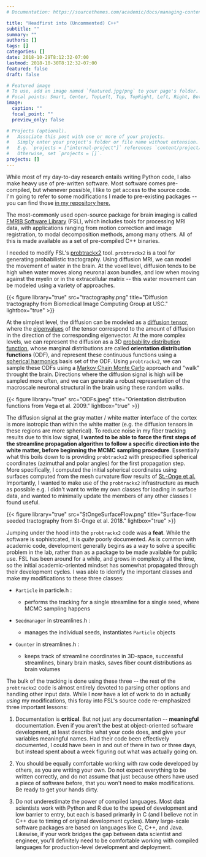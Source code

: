 ```yaml
---
# Documentation: https://sourcethemes.com/academic/docs/managing-content/

title: "Headfirst into (Uncommented) C++"
subtitle: ""
summary: ""
authors: []
tags: []
categories: []
date: 2018-10-29T8:12:32-07:00
lastmod: 2018-10-30T8:12:32-07:00
featured: false
draft: false

# Featured image
# To use, add an image named `featured.jpg/png` to your page's folder.
# Focal points: Smart, Center, TopLeft, Top, TopRight, Left, Right, BottomLeft, Bottom, BottomRight.
image:
  caption: ""
  focal_point: ""
  preview_only: false

# Projects (optional).
#   Associate this post with one or more of your projects.
#   Simply enter your project's folder or file name without extension.
#   E.g. `projects = ["internal-project"]` references `content/project/deep-learning/index.md`.
#   Otherwise, set `projects = []`.
projects: []
---
```


While most of my day-to-day research entails writing Python code, I also make heavy use of pre-written software.  Most software comes pre-compiled, but whenever possible, I like to get access to the source code.  I'm going to refer to some modifications I made to pre-existing packages -- you can find those [in my repository here.](https://github.com/kristianeschenburg/ptx3)

The most-commonly used open-source package for brain imaging is called [FMRIB Software Library](https://fsl.fmrib.ox.ac.uk/fsl/fslwiki/FSL) (FSL), which includes tools for processing MRI data, with applications ranging from motion correction and image registration, to modal decomposition methods, among many others.  All of this is made available as a set of pre-compiled C++ binaries.

I needed to modify FSL's [probtrackx2](https://fsl.fmrib.ox.ac.uk/fsl/fslwiki/FDT/UserGuide#PROBTRACKX_-_probabilistic_tracking_with_crossing_fibres) tool.  ```probtrackx2``` is a tool for generating probabilistic tractography.  Using diffusion MRI, we can model the movement of water in the brain.  At the voxel level, diffusion tends to be high when water moves along neuronal axon bundles, and low when moving against the myelin or in the extracellular matrix -- this water movement can be modeled using a variety of approaches.

{{< figure library="true" src="tractography.png" title="Diffusion tractography from Biomedical Image Computing Group at USC." lightbox="true" >}}

At the simplest level, the diffusion can be modeled as a [diffusion tensor](https://en.wikipedia.org/wiki/Tensor), where the [eigenvalues](https://en.wikipedia.org/wiki/Eigenvalues_and_eigenvectors) of the tensor correspond to the amount of diffusion in the direction of the corresponding eigenvector.  At the more complex levels, we can represent the diffusion as a 3D [probability distribution function](https://onlinelibrary.wiley.com/doi/pdf/10.1002/mrm.22365), whose marginal distributions are called **orientation distribution functions** (ODF), and represent these continuous functions using a [spherical harmonics](https://en.wikipedia.org/wiki/Spherical_harmonics) basis set of the ODF.  Using ```probtrackx2```, we can sample these ODFs using a [Markov Chain Monte Carlo](https://en.wikipedia.org/wiki/Markov_chain_Monte_Carlo) approach and "walk" throught the brain.  Directions where the diffusion signal is high will be sampled more often, and we can generate a robust representation of the macroscale neuronal structural in the brain using these random walks.

{{< figure library="true" src="ODFs.jpeg" title="Orientation distribution functions from Vega et al. 2009." lightbox="true" >}}

The diffusion signal at the gray matter / white matter interface of the cortex is more isotropic than within the white matter (e.g. the diffusion tensors in these regions are more spherical).  To reduce noise in my fiber tracking results due to this low signal, **I wanted to be able to force the first steps of the streamline propagation algorithm to follow a specific direction into the white matter, before beginning the MCMC sampling procedure**. Essentially what this boils down to is providing ```probtrackx2``` with prespecified spherical coordinates (azimuthal and polar angles) for the first propagation step.  More specifically, I computed the initial spherical coordinates using surfaces computed from the mesh curvature flow results of [St.-Onge et al.](https://www.sciencedirect.com/science/article/pii/S1053811917310583)  Importantly, I wanted to make use of the ```probtrackx2``` infrastructure as much as possible e.g. I didn't want to write my own classes for loading in surface data, and wanted to minimally update the members of any other classes I found useful.

{{< figure library="true" src="StOngeSurfaceFlow.png" title="Surface-flow seeded tractography from St-Onge et al. 2018." lightbox="true" >}}

Jumping under the hood into the ```probtrackx2``` code was a **feat**.  While the software is sophistcated, it is *quite* poorly documented.  As is common with academic code, development generally begins as a way to solve a specific problem in the lab, rather than as a package to be made available for public use.  FSL has been around for a while, and grows in complexity all the time, so the initial academic-oriented mindset has somewhat propagated through their development cycles.  I was able to identify the important classes and make my modifications to these three classes:

 - ```Particle``` in particle.h :
   - performs the tracking for a single streamline for a single seed, where MCMC sampling happens


 - ```Seedmanager``` in streamlines.h :
   - manages the individual seeds, instantiates ```Particle``` objects


 - ```Counter``` in streamlines.h :
   - keeps track of streamline coordinates in 3D-space, successful streamlines, binary brain masks, saves fiber count distributions as brain volumes

The bulk of the tracking is done using these three -- the rest of the ```probtrackx2``` code is almost entirely devoted to parsing other options and handling other input data.  While I now have a lot of work to do in actually *using* my modifications, this foray into FSL's source code re-emphasized three important lessons:

 1. Documentation is **critical**.  But not just any documentation -- **meaningful** documentation.  Even if you aren't the best at object-oriented software development, at least describe what your code does, and give your variables meaningful names.  Had their code been effectively documented, I could have been in and out of there in two or three days, but instead spent about a week figuring out what was actually going on.

 2. You should be equally comfortable working with raw code developed by others, as you are writing your own.  Do not expect everything to be written correctly, and do not assume that just because others have used a piece of software before, that you won't need to make modifications.  Be ready to get your hands dirty.

 3. Do not underestimate the power of compiled languages.  Most data scientists work with Python and R due to the speed of development and low barrier to entry, but each is based primarily in C (and I believe not in C++ due to timing of original development cycles).  Many large-scale software packages are based on languages like C, C++, and Java.  Likewise, if your work bridges the gap between data scientist and engineer, you'll definitely need to be comfortable working with compiled languages for production-level development and deployment.
